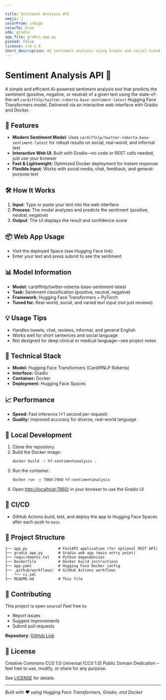 ```yaml
---

title: Sentiment Analysis API
emoji: 🧠
colorFrom: indigo
colorTo: blue
sdk: gradio
app_file: gradio_app.py
pinned: false
license: cc0-1.0
short_description: AI sentiment analysis using Gradio and social-tuned model
---
```


# Sentiment Analysis API 🧠

A simple and efficient AI-powered sentiment analysis tool that predicts the sentiment (positive, negative, or neutral) of a given text using the state-of-the-art `cardiffnlp/twitter-roberta-base-sentiment-latest` Hugging Face Transformers model. Delivered via an interactive web interface with Gradio and Docker.

## 🚀 Features

- **Modern Sentiment Model**: Uses `cardiffnlp/twitter-roberta-base-sentiment-latest` for robust results on social, real-world, and informal text
- **Interactive Web UI**: Built with Gradio—no code or REST calls needed, just use your browser
- **Fast & Lightweight**: Optimized Docker deployment for instant response
- **Flexible Input**: Works with social media, chat, feedback, and general-purpose text

## 🛠️ How It Works

1. **Input**: Type or paste your text into the web interface
2. **Process**: The model analyzes and predicts the sentiment (positive, neutral, negative)
3. **Output**: The UI displays the result and confidence score

## 📦 Web App Usage

- Visit the deployed Space (see Hugging Face link)
- Enter your text and press submit to see the sentiment

## 📊 Model Information

- **Model:** cardiffnlp/twitter-roberta-base-sentiment-latest
- **Task:** Sentiment classification (positive, neutral, negative)
- **Framework:** Hugging Face Transformers + PyTorch
- **Tuned for:** Real-world, social, and varied text input (not just reviews)

## 💡 Usage Tips

- Handles tweets, chat, reviews, informal, and general English
- Works well for short sentences and social language
- Not designed for deep clinical or medical language—see project notes

## 🔧 Technical Stack

- **Model:** Hugging Face Transformers (CardiffNLP Roberta)
- **Interface:** Gradio
- **Container:** Docker
- **Deployment:** Hugging Face Spaces

## 📈 Performance

- **Speed:** Fast inference (<1 second per request)
- **Quality:** Improved accuracy for diverse, real-world language

## 💪 Local Development

1. Clone the repository.
2. Build the Docker image:
   ```bash
   docker build -t hf-sentimentanalysis .
   ```
3. Run the container:
   ```bash
   docker run -p 7860:7860 hf-sentimentanalysis
   ```
4. Open [http://localhost:7860/](http://localhost:7860/) in your browser to use the Gradio UI

## 🚦 CI/CD

- GitHub Actions build, test, and deploy the app to Hugging Face Spaces after each push to `main`.

## 📁 Project Structure

```
├── app.py              # FastAPI application (for optional REST API)
├── gradio_app.py       # Gradio web app (main entry point)
├── requirements.txt    # Python dependencies
├── Dockerfile          # Docker build instructions
├── app.yaml            # Hugging Face Docker config
├── .github/workflows/  # GitHub Actions workflows
│   └── ci.yml
├── README.md           # This file
```

## 🤝 Contributing

This project is open source! Feel free to:

- Report issues
- Suggest improvements
- Submit pull requests

**Repository**: [GitHub Link](https://github.com/MohamedMoustafa-UoG/HF-SentimentAnalysis)

## 📄 License

Creative Commons CC0 1.0 Universal (CC0 1.0) Public Domain Dedication – feel free to use, modify, or share for any purpose.

See [LICENSE](https://creativecommons.org/publicdomain/zero/1.0/) for details.

---

*Built with ❤️ using Hugging Face Transformers, Gradio, and Docker*